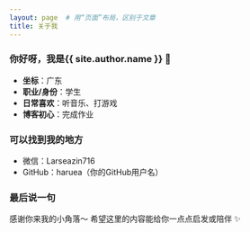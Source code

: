 ```yaml
---
layout: page  # 用“页面”布局，区别于文章
title: 关于我
---
```


### 你好呀，我是{{ site.author.name }} 👋
- **坐标**：广东
- **职业/身份**：学生
- **日常喜欢**：听音乐、打游戏
- **博客初心**：完成作业

### 可以找到我的地方
- 微信：Larseazin716
- GitHub：haruea（你的GitHub用户名）

### 最后说一句
感谢你来我的小角落～ 希望这里的内容能给你一点点启发或陪伴 ✨
